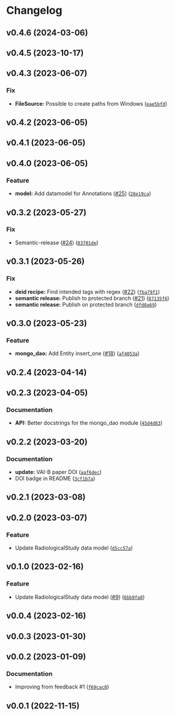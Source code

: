 # Changelog

<!--next-version-placeholder-->

## v0.4.6 (2024-03-06)



## v0.4.5 (2023-10-17)


## v0.4.3 (2023-06-07)
### Fix
* **FileSource:** Possible to create paths from Windows ([`eae5bfd`](https://github.com/mammoai/cobra-db/commit/eae5bfd9d4cf9fedbd5623ca41cd08f79dec38df))

## v0.4.2 (2023-06-05)


## v0.4.1 (2023-06-05)


## v0.4.0 (2023-06-05)
### Feature
* **model:** Add datamodel for Annotations ([#25](https://github.com/mammoai/cobra-db/issues/25)) ([`28e19ca`](https://github.com/mammoai/cobra-db/commit/28e19ca68a25bf92c95c6bc0a8782c3e5fc49163))

## v0.3.2 (2023-05-27)
### Fix
* Semantic-release ([#24](https://github.com/mammoai/cobra-db/issues/24)) ([`03701de`](https://github.com/mammoai/cobra-db/commit/03701de52317caa19c2b08492be01a4035ee541b))

## v0.3.1 (2023-05-26)
### Fix
* **deid recipe:** Find intended tags with regex ([#22](https://github.com/mammoai/cobra-db/issues/22)) ([`fba79f1`](https://github.com/mammoai/cobra-db/commit/fba79f1d3f3e75574c48e77a4e9c56afac29f2f8))
* **semantic release:** Publish to protected branch ([#21](https://github.com/mammoai/cobra-db/issues/21)) ([`87135f6`](https://github.com/mammoai/cobra-db/commit/87135f688cab4de2c0072680d8959cc5760c8e4d))
* **semantic release:** Publish on protected branch ([`dfd0a69`](https://github.com/mammoai/cobra-db/commit/dfd0a69848d5a3b86a19a03dfcc3afcbffb33afa))

## v0.3.0 (2023-05-23)
### Feature
* **mongo_dao:** Add Entity insert_one ([#18](https://github.com/mammoai/cobra-db/issues/18)) ([`af4053a`](https://github.com/mammoai/cobra-db/commit/af4053ad133644e2283189922245af6f6fa0ef13))

## v0.2.4 (2023-04-14)


## v0.2.3 (2023-04-05)
### Documentation
* **API:** Better docstrings for the mongo_dao module ([`45d4d83`](https://github.com/mammoai/cobra-db/commit/45d4d8322b9d995ec1bcfbf55f99b050a5722d01))

## v0.2.2 (2023-03-20)
### Documentation
* **update:** VAI-B paper DOI ([`aaf6dec`](https://github.com/mammoai/cobra-db/commit/aaf6dec391755d648b0e226b8b0abcccd70a147b))
* DOI badge in README ([`3cf1b7a`](https://github.com/mammoai/cobra-db/commit/3cf1b7ae7528109bb8a3fa45d12877a9303055d3))

## v0.2.1 (2023-03-08)


## v0.2.0 (2023-03-07)
### Feature
* Update RadiologicalStudy data model ([`d5cc57a`](https://github.com/mammoai/cobra-db/commit/d5cc57ab4b12e820d725e0b721f2e79f97811866))

## v0.1.0 (2023-02-16)
### Feature
* Update RadiologicalStudy data model ([#9](https://github.com/mammoai/cobra-db/issues/9)) ([`6bb9fa8`](https://github.com/mammoai/cobra-db/commit/6bb9fa8b61d57ca3d8906e1d34e9feb74e1945af))

## v0.0.4 (2023-02-16)


## v0.0.3 (2023-01-30)


## v0.0.2 (2023-01-09)
### Documentation
* Improving from feedback #1 ([`f69cac0`](https://github.com/mammoai/cobra-db/commit/f69cac0b47324648d59567a5f4a2f8cee6b2ed66))

## v0.0.1 (2022-11-15)
